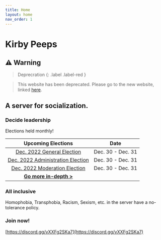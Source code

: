 ```yaml
---
title: Home
layout: home
nav_order: 1
---
```


# Kirby Peeps
## ⚠️ Warning
> Deprecration {: .label .label-red }

> This website has been deprecated. Please go to the new website, linked [here](https://keatonbuilder.github.io/goofballtheater).
## A server for socialization.

### Decide leadership
Elections held monthly!

| Upcoming Elections                                                     | Date              |
| :---:                                                                  | :---:             |
| [Dec. 2022 General Election](/elections/dec22genresults.html)          | Dec. 30 - Dec. 31 |
| [Dec. 2022 Administration Election](/elections/dec22adminresults.html) | Dec. 30 - Dec. 31 |
| [Dec. 2022 Moderation Election](/elections/dec22modresults.html)       | Dec. 30 - Dec. 31 |
| **[Go more in-depth >](elections/elections.html)**                     |                   |

### All inclusive
Homophobia, Transphobia, Racism, Sexism, etc. in the server have a no-tolerance policy.

### Join now!
[https://discord.gg/vXXFg2SKa7](https://discord.gg/vXXFg2SKa7)
